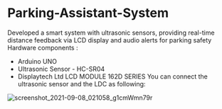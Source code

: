 # Parking-Assistant-System
Developed a smart system with ultrasonic sensors, providing real-time distance feedback via LCD display and audio alerts for parking safety
Hardware components :
-	Arduino UNO
- Ultrasonic Sensor - HC-SR04
- Displaytech Ltd LCD MODULE 162D SERIES
You can connect the ultrasonic sensor and the LDC as following:

![screenshot_2021-09-08_021058_g1cmWmn79r](https://github.com/ExpertkickTN/Parking-Assistant-System/assets/129080095/15ec7ea6-51eb-4d47-a43c-278c9b518734)
